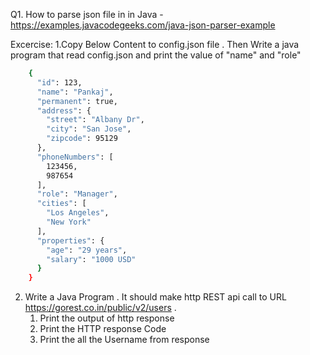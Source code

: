 
Q1.  How to parse json file in in Java - https://examples.javacodegeeks.com/java-json-parser-example


Excercise:
1.Copy Below Content to config.json file . Then Write a java program  that read  config.json and print the value of "name" and "role"


```bash
	{
	  "id": 123,
	  "name": "Pankaj",
	  "permanent": true,
	  "address": {
	    "street": "Albany Dr",
	    "city": "San Jose",
	    "zipcode": 95129
	  },
	  "phoneNumbers": [
	    123456,
	    987654
	  ],
	  "role": "Manager",
	  "cities": [
	    "Los Angeles",
	    "New York"
	  ],
	  "properties": {
	    "age": "29 years",
	    "salary": "1000 USD"
	  }
	}
 ```


2. Write a Java Program . It should make http REST api call to URL https://gorest.co.in/public/v2/users . 
	1. Print the output of http response
	2. Print the HTTP response Code
	3. Print the all the Username from response 
